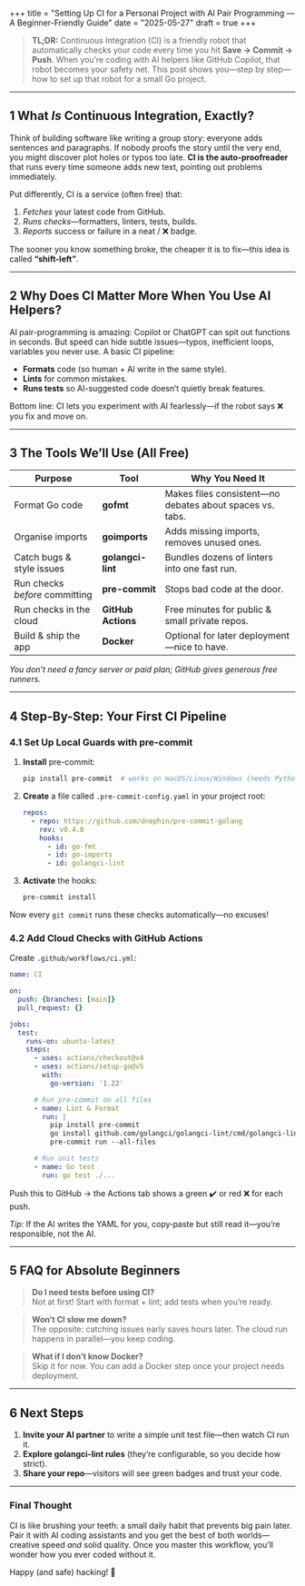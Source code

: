 +++
title = "Setting Up CI for a Personal Project with AI Pair Programming — A Beginner-Friendly Guide"
date = "2025-05-27"
draft = true
+++


> **TL;DR:** Continuous Integration (CI) is a friendly robot that automatically checks your code every time you hit **Save → Commit → Push**. When you’re coding with AI helpers like GitHub Copilot, that robot becomes your safety net. This post shows you—step by step—how to set up that robot for a small Go project.

---

## 1  What *Is* Continuous Integration, Exactly?

Think of building software like writing a group story: everyone adds sentences and paragraphs. If nobody proofs the story until the very end, you might discover plot holes or typos too late. **CI is the auto-proofreader** that runs every time someone adds new text, pointing out problems immediately.

Put differently, CI is a service (often free) that:
1. *Fetches* your latest code from GitHub.
2. *Runs checks*—formatters, linters, tests, builds.
3. *Reports* success or failure in a neat  / ❌ badge.

The sooner you know something broke, the cheaper it is to fix—this idea is called **“shift-left”**.

---

## 2  Why Does CI Matter More When You Use AI Helpers?

AI pair-programming is amazing: Copilot or ChatGPT can spit out functions in seconds. But speed can hide subtle issues—typos, inefficient loops, variables you never use. A basic CI pipeline:
- **Formats** code (so human + AI write in the same style).
- **Lints** for common mistakes.
- **Runs tests** so AI-suggested code doesn’t quietly break features.

Bottom line: CI lets you experiment with AI fearlessly—if the robot says ❌ you fix and move on.

---

## 3  The Tools We’ll Use (All Free)

| Purpose | Tool | Why You Need It |
|---------|------|-----------------|
| Format Go code | **gofmt** | Makes files consistent—no debates about spaces vs. tabs. |
| Organise imports | **goimports** | Adds missing imports, removes unused ones. |
| Catch bugs & style issues | **golangci-lint** | Bundles dozens of linters into one fast run. |
| Run checks *before* committing | **pre-commit** | Stops bad code at the door. |
| Run checks in the cloud | **GitHub Actions** | Free minutes for public & small private repos. |
| Build & ship the app | **Docker** | Optional for later deployment—nice to have. |

*You don’t need a fancy server or paid plan; GitHub gives generous free runners.*

---

## 4  Step-By-Step: Your First CI Pipeline

### 4.1  Set Up Local Guards with pre-commit
1. **Install** pre-commit:
   ```bash
   pip install pre-commit  # works on macOS/Linux/Windows (needs Python)
   ```
2. **Create** a file called `.pre-commit-config.yaml` in your project root:
   ```yaml
   repos:
     - repo: https://github.com/dnephin/pre-commit-golang
       rev: v0.4.0
       hooks:
         - id: go-fmt
         - id: go-imports
         - id: golangci-lint
   ```
3. **Activate** the hooks:
   ```bash
   pre-commit install
   ```
Now every `git commit` runs these checks automatically—no excuses!

### 4.2  Add Cloud Checks with GitHub Actions
Create `.github/workflows/ci.yml`:
```yaml
name: CI

on:
  push: {branches: [main]}
  pull_request: {}

jobs:
  test:
    runs-on: ubuntu-latest
    steps:
      - uses: actions/checkout@v4
      - uses: actions/setup-go@v5
        with:
          go-version: '1.22'

      # Run pre-commit on all files
      - name: Lint & Format
        run: |
          pip install pre-commit
          go install github.com/golangci/golangci-lint/cmd/golangci-lint@latest
          pre-commit run --all-files

      # Run unit tests
      - name: Go test
        run: go test ./...
```
Push this to GitHub → the Actions tab shows a green ✔️ or red ❌ for each push.

*Tip:* If the AI writes the YAML for you, copy‑paste but still read it—you’re responsible, not the AI.

---

## 5  FAQ for Absolute Beginners

> **Do I need tests before using CI?**  
> Not at first! Start with format + lint; add tests when you’re ready.

> **Won’t CI slow me down?**  
> The opposite: catching issues early saves hours later. The cloud run happens in parallel—you keep coding.

> **What if I don’t know Docker?**  
> Skip it for now. You can add a Docker step once your project needs deployment.

---

## 6  Next Steps

1. **Invite your AI partner** to write a simple unit test file—then watch CI run it.
2. **Explore golangci-lint rules** (they’re configurable, so you decide how strict).
3. **Share your repo**—visitors will see green badges and trust your code.

---

### Final Thought

CI is like brushing your teeth: a small daily habit that prevents big pain later. Pair it with AI coding assistants and you get the best of both worlds—creative speed *and* solid quality. Once you master this workflow, you’ll wonder how you ever coded without it.

Happy (and safe) hacking! 🚀